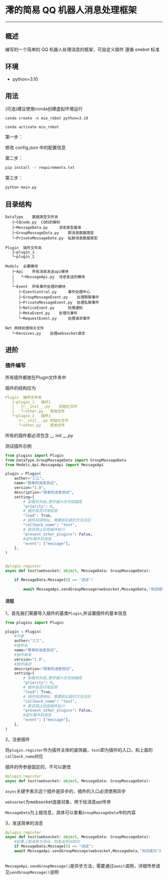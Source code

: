 # 澪的简易 QQ 机器人消息处理框架

---

## 概述

编写的一个简单的 QQ 机器人处理消息的框架，可自定义插件
遵循 onebot 标准

## 环境

- python=3.10



## 用法

(可选)建议使用conda创建虚拟环境运行

```shell
conda create -n mio_robot python=3.10
```

```shell
conda activate mio_robot
```



第一步：

修改 config.json 中的配置信息

第二步：

```bash
pip install -r requirements.txt
```

第三步：

```bash
python main.py
```



## 目录结构

```dir
DataType	数据类型文件夹
   ├─CQcode.py	CQ码的解析
   ├─MessageData.py 	消息类型基类
   ├─GroupMassageData.py	群消息数据类型
   └─PrivateMessageDate.py 	私聊消息数据类型

Plugin	插件文件夹
   ├─plugin_1
   └─plugin_2

Models	必要模块
   ├─Api	所有消息发送api模块
   │   └─MessageApi.py	消息发送的模块
   │
   └─Event	所有事件处理的模块
      ├─EventContral.py		事件处理中心
      ├─GroupMessageEvent.py 	处理群聊事件
      ├─PrivateMessageEvent.py	处理私聊事件
      ├─NoticeEvent.py 	    处理通知
      ├─MetaEvent.py	处理元事件
      └─RequestEvent.py		处理请求事件

Net	网络处理相关文件
   └─Receives.py	处理websocket请求
```








## 进阶

### 插件编写

所有插件都放在Plugin文件夹中

插件的结构应为

```yaml
Plugin	插件文件夹
   ├─plugin_1	插件1
   │   ├─__init__.py	初始化文件
   │   └─other.py	其他文件
   └─plugin_2	插件1
      ├─__init__.py	初始化文件
      └─other.py	其他文件
```

所有的插件都必须包含 __ init __.py

测试插件示例

```python
from plugins import Plugin
from DataType.GroupMassageData import GroupMassageData
from Models.Api.MessageApi import MessageApi

plugin = Plugin(
    auther="三三",
    name="简单的消息测试",
    version="1.0",
    description="简单的消息测试",
    setting={
        # 加载优先级,数字越大优先级越高
        "priority": 0,
        # 插件是否可用启用
        "load": True,
        # 插件回调地址，需要和后面的方法对应
        "callback_name": "test",
        # 是否阻止后续插件执行
        "prevent_other_plugins": False,
       	#监听事件的类型
        "event": ["message"],
    },
)


@plugin.register
async def test(websocket: object, MessageData: GroupMassageData):

    if MessageData.Message[0] == "测试":
 
        await MessageApi.sendGroupMessage(websocket,MessageData,"测试成功")
```



#### 流程

1，首先我们需要导入插件的基类`Plugin`,并设置插件的基本信息

```python
from plugins import Plugin

plugin = Plugin(
    #作者
    auther="三三",
    #插件名
    name="简单的消息测试",
    #插件版本
    version="1.0",
    #插件描述
    description="简单的消息测试",
    setting={
        # 加载优先级,数字越大优先级越高
        "priority": 0,
        # 插件是否可用启用
        "load": True,
        # 插件回调地址，需要和后面的方法对应
        "callback_name": "test",
        # 是否阻止后续插件执行
        "prevent_other_plugins": False,
       	#监听事件的类型
        "event": ["message"],
    },
)
```



2，注册插件

将`plugin.register`作为插件主体的装饰器，`test`即为插件的入口，和上面的`callback_name`对应

插件的传参是固定的，不可以更改

```python
@plugin.register
async def test(websocket: object, MessageData: GroupMassageData):
```

`async`关键字表示这个插件是异步的，插件的入口必须使用异步

`websocket`为websocket连接对象，用于给消息api传参

`MessageData`为上报信息，具体可以查看`GroupMassageData`中的内容



3，发送简单的消息

```python
@plugin.register
async def test(websocket: object, MessageData: GroupMassageData):
    #如果上报消息为测试，则发送测试成功
	if MessageData.Message[0] == "测试":
 	await MessageApi.sendGroupMessage(websocket,MessageData,"测试成功")
    
```

`MessageApi.sendGroupMessage()`是异步方法，需要通过`await`调用，详细传参请见`sendGroupMessage()`说明





